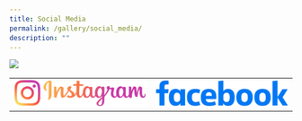 ```yaml
---
title: Social Media
permalink: /gallery/social_media/
description: ""
---
```

![](/images/Igfb/igfb01.gif)

|  |  | 
| ------- | -------- |
|  <a href="https://www.instagram.com/uptlc_official/?fbclid=IwAR1L7aN0oqJIuVi2lMuCCwKEgv4AnYZG3rOOK5Zqjq0tay9H0KI60xoETfQ"><img src="/images/Igfb/instagram_logo.jpg"> </a> | <a href="https://www.facebook.com/people/Umar-Pulavar-Tamil-Language-Centre/100078161468572/"><img src="/images/Igfb/facebook_logo.jpg"> </a>  |
